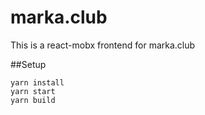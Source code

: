 # marka.club
This is a react-mobx frontend for marka.club

##Setup

```
yarn install
yarn start
yarn build
```

